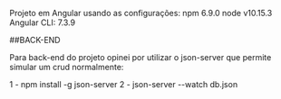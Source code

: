 Projeto em Angular
usando as configurações:
npm 6.9.0
node v10.15.3
Angular CLI: 7.3.9


##BACK-END

Para back-end do projeto opinei por utilizar o json-server que permite simular um crud normalmente:

1 - npm install -g json-server
2 - json-server --watch db.json

